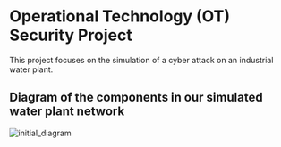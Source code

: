 # Operational Technology (OT) Security Project
This project focuses on the simulation of a cyber attack on an industrial water plant. 

## Diagram of the components in our simulated water plant network

![initial_diagram](https://github.com/user-attachments/assets/a7b53266-32c2-4a01-952d-653ddf027b7a)
